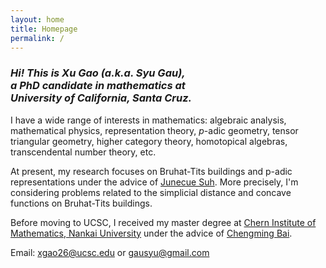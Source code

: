 ```yaml
---
layout: home
title: Homepage
permalink: /
---
```


### *Hi! This is Xu Gao (a.k.a. Syu Gau),<br> a PhD candidate in mathematics at<br> University of California, Santa Cruz.*

I have a wide range of interests in mathematics: algebraic analysis, mathematical physics, representation theory, $p$-adic geometry, tensor triangular geometry, higher category theory, homotopical algebras, transcendental number theory, etc. 

At present, my research focuses on Bruhat-Tits buildings and p-adic representations under the advice of [Junecue Suh](https://www.math.ucsc.edu/people/faculty.php?uid=jusuh). More precisely, I'm considering problems related to the simplicial distance and concave functions on Bruhat-Tits buildings. 

Before moving to UCSC, I received my master degree at [Chern Institute of Mathematics, Nankai University](http://en.cim.nankai.edu.cn/) under the advice of [Chengming Bai](http://en.cim.nankai.edu.cn/info/1142/1295.htm). 

Email: <xgao26@ucsc.edu> or <gausyu@gmail.com>
